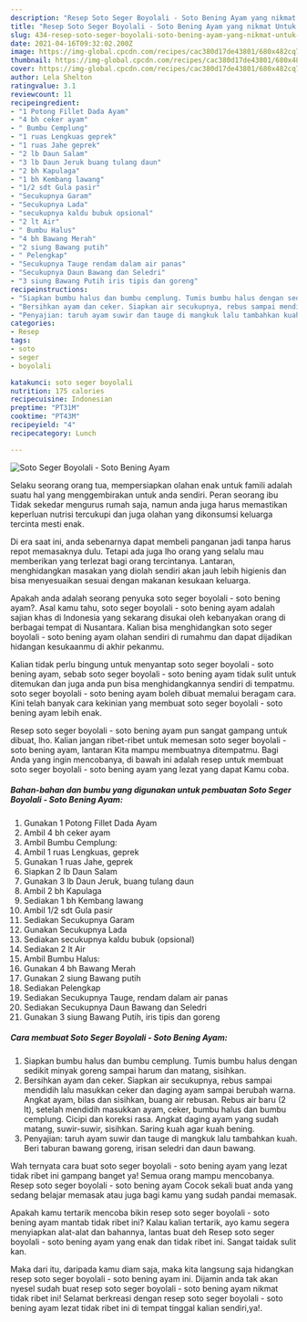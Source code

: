 ```yaml
---
description: "Resep Soto Seger Boyolali - Soto Bening Ayam yang nikmat Untuk Jualan"
title: "Resep Soto Seger Boyolali - Soto Bening Ayam yang nikmat Untuk Jualan"
slug: 434-resep-soto-seger-boyolali-soto-bening-ayam-yang-nikmat-untuk-jualan
date: 2021-04-16T09:32:02.200Z
image: https://img-global.cpcdn.com/recipes/cac380d17de43801/680x482cq70/soto-seger-boyolali-soto-bening-ayam-foto-resep-utama.jpg
thumbnail: https://img-global.cpcdn.com/recipes/cac380d17de43801/680x482cq70/soto-seger-boyolali-soto-bening-ayam-foto-resep-utama.jpg
cover: https://img-global.cpcdn.com/recipes/cac380d17de43801/680x482cq70/soto-seger-boyolali-soto-bening-ayam-foto-resep-utama.jpg
author: Lela Shelton
ratingvalue: 3.1
reviewcount: 11
recipeingredient:
- "1 Potong Fillet Dada Ayam"
- "4 bh ceker ayam"
- " Bumbu Cemplung"
- "1 ruas Lengkuas geprek"
- "1 ruas Jahe geprek"
- "2 lb Daun Salam"
- "3 lb Daun Jeruk buang tulang daun"
- "2 bh Kapulaga"
- "1 bh Kembang lawang"
- "1/2 sdt Gula pasir"
- "Secukupnya Garam"
- "Secukupnya Lada"
- "secukupnya kaldu bubuk opsional"
- "2 lt Air"
- " Bumbu Halus"
- "4 bh Bawang Merah"
- "2 siung Bawang putih"
- " Pelengkap"
- "Secukupnya Tauge rendam dalam air panas"
- "Secukupnya Daun Bawang dan Seledri"
- "3 siung Bawang Putih iris tipis dan goreng"
recipeinstructions:
- "Siapkan bumbu halus dan bumbu cemplung. Tumis bumbu halus dengan sedikit minyak goreng sampai harum dan matang, sisihkan."
- "Bersihkan ayam dan ceker. Siapkan air secukupnya, rebus sampai mendidih lalu masukkan ceker dan daging ayam sampai berubah warna. Angkat ayam, bilas dan sisihkan, buang air rebusan. Rebus air baru (2 lt), setelah mendidih masukkan ayam, ceker, bumbu halus dan bumbu cemplung. Cicipi dan koreksi rasa. Angkat daging ayam yang sudah matang, suwir-suwir, sisihkan. Saring kuah agar kuah bening."
- "Penyajian: taruh ayam suwir dan tauge di mangkuk lalu tambahkan kuah. Beri taburan bawang goreng, irisan seledri dan daun bawang."
categories:
- Resep
tags:
- soto
- seger
- boyolali

katakunci: soto seger boyolali 
nutrition: 175 calories
recipecuisine: Indonesian
preptime: "PT31M"
cooktime: "PT43M"
recipeyield: "4"
recipecategory: Lunch

---
```



![Soto Seger Boyolali - Soto Bening Ayam](https://img-global.cpcdn.com/recipes/cac380d17de43801/680x482cq70/soto-seger-boyolali-soto-bening-ayam-foto-resep-utama.jpg)

Selaku seorang orang tua, mempersiapkan olahan enak untuk famili adalah suatu hal yang menggembirakan untuk anda sendiri. Peran seorang ibu Tidak sekedar mengurus rumah saja, namun anda juga harus memastikan keperluan nutrisi tercukupi dan juga olahan yang dikonsumsi keluarga tercinta mesti enak.

Di era  saat ini, anda sebenarnya dapat membeli panganan jadi tanpa harus repot memasaknya dulu. Tetapi ada juga lho orang yang selalu mau memberikan yang terlezat bagi orang tercintanya. Lantaran, menghidangkan masakan yang diolah sendiri akan jauh lebih higienis dan bisa menyesuaikan sesuai dengan makanan kesukaan keluarga. 



Apakah anda adalah seorang penyuka soto seger boyolali - soto bening ayam?. Asal kamu tahu, soto seger boyolali - soto bening ayam adalah sajian khas di Indonesia yang sekarang disukai oleh kebanyakan orang di berbagai tempat di Nusantara. Kalian bisa menghidangkan soto seger boyolali - soto bening ayam olahan sendiri di rumahmu dan dapat dijadikan hidangan kesukaanmu di akhir pekanmu.

Kalian tidak perlu bingung untuk menyantap soto seger boyolali - soto bening ayam, sebab soto seger boyolali - soto bening ayam tidak sulit untuk ditemukan dan juga anda pun bisa menghidangkannya sendiri di tempatmu. soto seger boyolali - soto bening ayam boleh dibuat memalui beragam cara. Kini telah banyak cara kekinian yang membuat soto seger boyolali - soto bening ayam lebih enak.

Resep soto seger boyolali - soto bening ayam pun sangat gampang untuk dibuat, lho. Kalian jangan ribet-ribet untuk memesan soto seger boyolali - soto bening ayam, lantaran Kita mampu membuatnya ditempatmu. Bagi Anda yang ingin mencobanya, di bawah ini adalah resep untuk membuat soto seger boyolali - soto bening ayam yang lezat yang dapat Kamu coba.

<!--inarticleads1-->

##### Bahan-bahan dan bumbu yang digunakan untuk pembuatan Soto Seger Boyolali - Soto Bening Ayam:

1. Gunakan 1 Potong Fillet Dada Ayam
1. Ambil 4 bh ceker ayam
1. Ambil  Bumbu Cemplung:
1. Ambil 1 ruas Lengkuas, geprek
1. Gunakan 1 ruas Jahe, geprek
1. Siapkan 2 lb Daun Salam
1. Gunakan 3 lb Daun Jeruk, buang tulang daun
1. Ambil 2 bh Kapulaga
1. Sediakan 1 bh Kembang lawang
1. Ambil 1/2 sdt Gula pasir
1. Sediakan Secukupnya Garam
1. Gunakan Secukupnya Lada
1. Sediakan secukupnya kaldu bubuk (opsional)
1. Sediakan 2 lt Air
1. Ambil  Bumbu Halus:
1. Gunakan 4 bh Bawang Merah
1. Gunakan 2 siung Bawang putih
1. Sediakan  Pelengkap
1. Sediakan Secukupnya Tauge, rendam dalam air panas
1. Sediakan Secukupnya Daun Bawang dan Seledri
1. Gunakan 3 siung Bawang Putih, iris tipis dan goreng




<!--inarticleads2-->

##### Cara membuat Soto Seger Boyolali - Soto Bening Ayam:

1. Siapkan bumbu halus dan bumbu cemplung. Tumis bumbu halus dengan sedikit minyak goreng sampai harum dan matang, sisihkan.
1. Bersihkan ayam dan ceker. Siapkan air secukupnya, rebus sampai mendidih lalu masukkan ceker dan daging ayam sampai berubah warna. Angkat ayam, bilas dan sisihkan, buang air rebusan. Rebus air baru (2 lt), setelah mendidih masukkan ayam, ceker, bumbu halus dan bumbu cemplung. Cicipi dan koreksi rasa. Angkat daging ayam yang sudah matang, suwir-suwir, sisihkan. Saring kuah agar kuah bening.
1. Penyajian: taruh ayam suwir dan tauge di mangkuk lalu tambahkan kuah. Beri taburan bawang goreng, irisan seledri dan daun bawang.




Wah ternyata cara buat soto seger boyolali - soto bening ayam yang lezat tidak ribet ini gampang banget ya! Semua orang mampu mencobanya. Resep soto seger boyolali - soto bening ayam Cocok sekali buat anda yang sedang belajar memasak atau juga bagi kamu yang sudah pandai memasak.

Apakah kamu tertarik mencoba bikin resep soto seger boyolali - soto bening ayam mantab tidak ribet ini? Kalau kalian tertarik, ayo kamu segera menyiapkan alat-alat dan bahannya, lantas buat deh Resep soto seger boyolali - soto bening ayam yang enak dan tidak ribet ini. Sangat taidak sulit kan. 

Maka dari itu, daripada kamu diam saja, maka kita langsung saja hidangkan resep soto seger boyolali - soto bening ayam ini. Dijamin anda tak akan nyesel sudah buat resep soto seger boyolali - soto bening ayam nikmat tidak ribet ini! Selamat berkreasi dengan resep soto seger boyolali - soto bening ayam lezat tidak ribet ini di tempat tinggal kalian sendiri,ya!.

